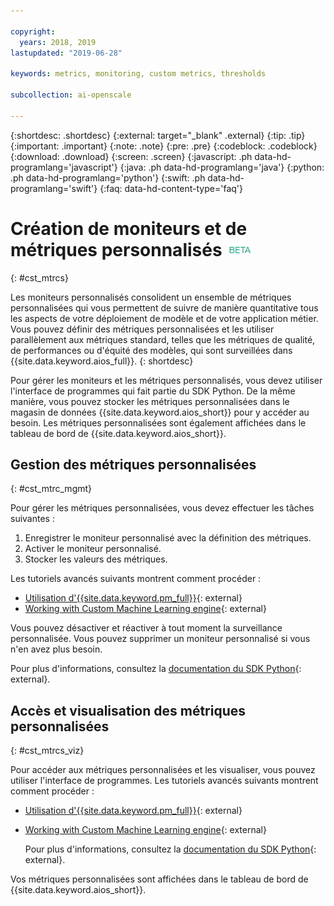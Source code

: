 ```yaml
---

copyright:
  years: 2018, 2019
lastupdated: "2019-06-28"

keywords: metrics, monitoring, custom metrics, thresholds

subcollection: ai-openscale

---
```


{:shortdesc: .shortdesc}
{:external: target="_blank" .external}
{:tip: .tip}
{:important: .important}
{:note: .note}
{:pre: .pre}
{:codeblock: .codeblock}
{:download: .download}
{:screen: .screen}
{:javascript: .ph data-hd-programlang='javascript'}
{:java: .ph data-hd-programlang='java'}
{:python: .ph data-hd-programlang='python'}
{:swift: .ph data-hd-programlang='swift'}
{:faq: data-hd-content-type='faq'}

# Création de moniteurs et de métriques personnalisés ![balise bêta](images/beta.png)
{: #cst_mtrcs}

Les moniteurs personnalisés consolident un ensemble de métriques personnalisées qui vous permettent de suivre de manière quantitative tous les aspects de votre déploiement de modèle et de votre application métier. Vous pouvez définir des métriques personnalisées et les utiliser parallèlement aux métriques standard, telles que les métriques de qualité, de performances ou d'équité des modèles, qui sont surveillées dans {{site.data.keyword.aios_full}}.
{: shortdesc}

Pour gérer les moniteurs et les métriques personnalisés, vous devez utiliser l'interface de programmes qui fait partie du SDK Python. De la même manière, vous pouvez stocker les métriques personnalisées dans le magasin de données {{site.data.keyword.aios_short}} pour y accéder au besoin. Les métriques personnalisées sont également affichées dans le tableau de bord de {{site.data.keyword.aios_short}}.

## Gestion des métriques personnalisées
{: #cst_mtrc_mgmt}

Pour gérer les métriques personnalisées, vous devez effectuer les tâches suivantes :

1. Enregistrer le moniteur personnalisé avec la définition des métriques.
2. Activer le moniteur personnalisé.
3. Stocker les valeurs des métriques.

Les tutoriels avancés suivants montrent comment procéder :

- [Utilisation
d'{{site.data.keyword.pm_full}}](https://github.com/pmservice/ai-openscale-tutorials/blob/master/notebooks/Watson%20OpenScale%20and%20Watson%20ML%20Engine.ipynb){: external}
- [Working with Custom Machine Learning engine](https://github.com/pmservice/ai-openscale-tutorials/blob/master/notebooks/AI%20OpenScale%20and%20Custom%20ML%20Engine.ipynb){: external}

Vous pouvez désactiver et réactiver à tout moment la surveillance personnalisée. Vous pouvez supprimer un moniteur personnalisé si vous n'en avez plus besoin.

Pour plus d'informations, consultez la [documentation du SDK Python](http://ai-openscale-python-client.mybluemix.net/){: external}.

## Accès et visualisation des métriques personnalisées
{: #cst_mtrcs_viz}

Pour accéder aux métriques personnalisées et les visualiser, vous pouvez utiliser l'interface de programmes. Les tutoriels avancés suivants montrent comment procéder :

- [Utilisation
d'{{site.data.keyword.pm_full}}](https://github.com/pmservice/ai-openscale-tutorials/blob/master/notebooks/Watson%20OpenScale%20and%20Watson%20ML%20Engine.ipynb){: external}
- [Working with Custom Machine Learning engine](https://github.com/pmservice/ai-openscale-tutorials/blob/master/notebooks/AI%20OpenScale%20and%20Custom%20ML%20Engine.ipynb){: external}

   Pour plus d'informations, consultez la [documentation du SDK Python](http://ai-openscale-python-client.mybluemix.net/){: external}.

Vos métriques personnalisées sont affichées dans le tableau de bord de {{site.data.keyword.aios_short}}.
